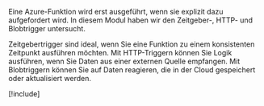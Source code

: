 Eine Azure-Funktion wird erst ausgeführt, wenn sie explizit dazu aufgefordert wird. In diesem Modul haben wir den Zeitgeber-, HTTP- und Blobtrigger untersucht.

Zeitgebertrigger sind ideal, wenn Sie eine Funktion zu einem konsistenten Zeitpunkt ausführen möchten. Mit HTTP-Triggern können Sie Logik ausführen, wenn Sie Daten aus einer externen Quelle empfangen. Mit Blobtriggern können Sie auf Daten reagieren, die in der Cloud gespeichert oder aktualisiert werden.

[!include[](../../../includes/azure-sandbox-cleanup.md)]
